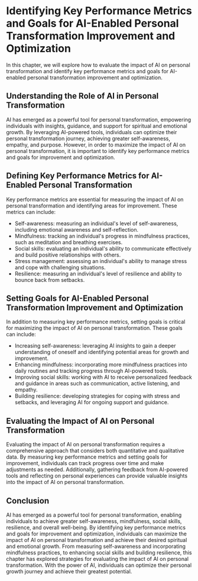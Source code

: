 Identifying Key Performance Metrics and Goals for AI-Enabled Personal Transformation Improvement and Optimization
====================================================================================================================================================================================

In this chapter, we will explore how to evaluate the impact of AI on personal transformation and identify key performance metrics and goals for AI-enabled personal transformation improvement and optimization.

Understanding the Role of AI in Personal Transformation
-------------------------------------------------------

AI has emerged as a powerful tool for personal transformation, empowering individuals with insights, guidance, and support for spiritual and emotional growth. By leveraging AI-powered tools, individuals can optimize their personal transformation journey, achieving greater self-awareness, empathy, and purpose. However, in order to maximize the impact of AI on personal transformation, it is important to identify key performance metrics and goals for improvement and optimization.

Defining Key Performance Metrics for AI-Enabled Personal Transformation
-----------------------------------------------------------------------

Key performance metrics are essential for measuring the impact of AI on personal transformation and identifying areas for improvement. These metrics can include:

* Self-awareness: measuring an individual's level of self-awareness, including emotional awareness and self-reflection.
* Mindfulness: tracking an individual's progress in mindfulness practices, such as meditation and breathing exercises.
* Social skills: evaluating an individual's ability to communicate effectively and build positive relationships with others.
* Stress management: assessing an individual's ability to manage stress and cope with challenging situations.
* Resilience: measuring an individual's level of resilience and ability to bounce back from setbacks.

Setting Goals for AI-Enabled Personal Transformation Improvement and Optimization
---------------------------------------------------------------------------------

In addition to measuring key performance metrics, setting goals is critical for maximizing the impact of AI on personal transformation. These goals can include:

* Increasing self-awareness: leveraging AI insights to gain a deeper understanding of oneself and identifying potential areas for growth and improvement.
* Enhancing mindfulness: incorporating more mindfulness practices into daily routines and tracking progress through AI-powered tools.
* Improving social skills: working with AI to receive personalized feedback and guidance in areas such as communication, active listening, and empathy.
* Building resilience: developing strategies for coping with stress and setbacks, and leveraging AI for ongoing support and guidance.

Evaluating the Impact of AI on Personal Transformation
------------------------------------------------------

Evaluating the impact of AI on personal transformation requires a comprehensive approach that considers both quantitative and qualitative data. By measuring key performance metrics and setting goals for improvement, individuals can track progress over time and make adjustments as needed. Additionally, gathering feedback from AI-powered tools and reflecting on personal experiences can provide valuable insights into the impact of AI on personal transformation.

Conclusion
----------

AI has emerged as a powerful tool for personal transformation, enabling individuals to achieve greater self-awareness, mindfulness, social skills, resilience, and overall well-being. By identifying key performance metrics and goals for improvement and optimization, individuals can maximize the impact of AI on personal transformation and achieve their desired spiritual and emotional growth. From measuring self-awareness and incorporating mindfulness practices, to enhancing social skills and building resilience, this chapter has explored strategies for evaluating the impact of AI on personal transformation. With the power of AI, individuals can optimize their personal growth journey and achieve their greatest potential.
